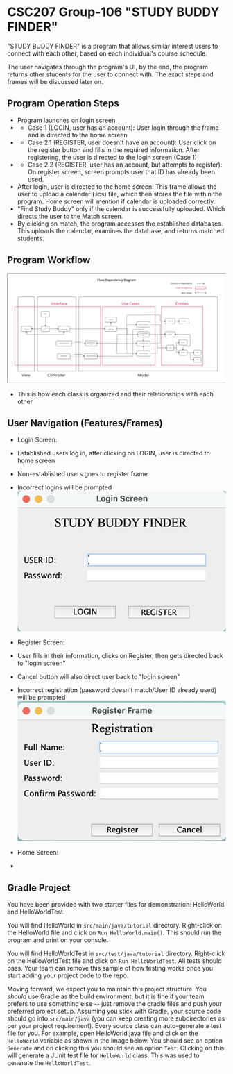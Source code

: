 # CSC207 Group-106 "STUDY BUDDY FINDER"

"STUDY BUDDY FINDER" is a program that allows similar interest users to connect with each other, based
on each individual's course schedule.

The user navigates through the program's UI, by the end, the program returns other students for the user to connect 
with. The exact steps and frames will be discussed later on.
## Program Operation Steps
- Program launches on login screen
- - Case 1 (LOGIN, user has an account): User login through the frame and is directed to the home screen
- - Case 2.1 (REGISTER, user doesn't have an account): User click on the register button and fills in the required 
information. 
After registering, the user is directed to the login screen (Case 1)
- - Case 2.2 (REGISTER, user has an account, but attempts to register): On register screen, screen prompts user that 
ID has 
already been used. 
- After login, user is directed to the home screen. This frame allows the user to upload a calendar (.ics) file, which 
then stores the file within the program. Home screen will mention if calendar is uploaded correctly.
- "Find Study Buddy" only if the calendar is successfully uploaded. Which directs the user to the Match screen.
- By clicking on match, the program accesses the established databases. This uploads the calendar, examines the database, and returns matched students.
## Program Workflow
![image](images/ClassDependencyDiagram.png)
- This is how each class is organized and their relationships with each other

## User Navigation (Features/Frames)
- Login Screen:
- Established users log in, after clicking on LOGIN, user is directed to home screen
- Non-established users goes to register frame
- Incorrect logins will be prompted
![image](images/LoginScreen.png)


- Register Screen:
- User fills in their information, clicks on Register, then gets directed back to "login screen"
- Cancel button will also direct user back to "login screen"
- Incorrect registration (password doesn't match/User ID already used) will be prompted
![image](images/RegisterScreen.png)


- Home Screen:
- 

## Gradle Project
You have been provided with two starter files for demonstration: HelloWorld and HelloWorldTest.

You will find HelloWorld in `src/main/java/tutorial` directory. Right-click on the HelloWorld file and click on `Run HelloWorld.main()`.
This should run the program and print on your console.

You will find HelloWorldTest in `src/test/java/tutorial` directory. Right-click on the HelloWorldTest file and click on `Run HelloWorldTest`.
All tests should pass. Your team can remove this sample of how testing works once you start adding your project code to the repo.

Moving forward, we expect you to maintain this project structure. You *should* use Gradle as the build environment, but it is fine if your team prefers to use something else -- just remove the gradle files and push your preferred project setup. Assuming you stick with Gradle, your source code should go into `src/main/java` (you can keep creating more subdirectories as per your project requirement). Every source class can auto-generate a test file for you. For example, open HelloWorld.java file and click on the `HelloWorld` variable as shown in the image below. You should see an option `Generate` and on clicking this you should see an option `Test`. Clicking on this will generate a JUnit test file for `HelloWorld` class. This was used to generate the `HelloWorldTest`.

